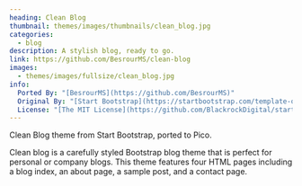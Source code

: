 ```yaml
---
heading: Clean Blog
thumbnail: themes/images/thumbnails/clean_blog.jpg
categories:
  - blog
description: A stylish blog, ready to go.
link: https://github.com/BesrourMS/clean-blog
images:
  - themes/images/fullsize/clean_blog.jpg
info:
  Ported By: "[BesrourMS](https://github.com/BesrourMS)"
  Original By: "[Start Bootstrap](https://startbootstrap.com/template-overviews/clean-blog/)"
  License: "[The MIT License](https://github.com/BlackrockDigital/startbootstrap-clean-blog/blob/master/LICENSE)"
---
```


Clean Blog theme from Start Bootstrap, ported to Pico.

Clean blog is a carefully styled Bootstrap blog theme that is perfect for personal or company blogs. This theme features four HTML pages including a blog index, an about page, a sample post, and a contact page.

